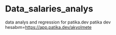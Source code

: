 # Data_salaries_analys
data analys and regression for patika.dev
patika dev hesabım=https://app.patika.dev/akyolmete
